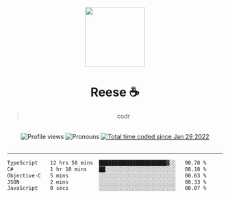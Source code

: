 <div align='center'>
  <img src='https://avatars.githubusercontent.com/u/73779441?v=4' width='140' height='140' />
  <h1>Reese ☕️</h1>
  <blockquote>codr</blockquote>
  
  <br />
  
  <img alt="Profile views" src="https://komarev.com/ghpvc/?username=ruffpuff1" />
  <img alt='Pronouns' src='https://img.shields.io/endpoint?url=https://pronoundb.org/shields/61181f81be124c42b207bffd' />
  <a href="https://wakatime.com/@72bf611d-9557-4a85-aa1d-46f6a3346744"><img src="https://wakatime.com/badge/user/72bf611d-9557-4a85-aa1d-46f6a3346744.svg" alt="Total time coded since Jan 29 2022" /></a>
</div><br />

<hr />

<!--START_SECTION:waka-->

```txt
TypeScript    12 hrs 58 mins  ██████████████████████▓░░   90.78 %
C#            1 hr 10 mins    ██░░░░░░░░░░░░░░░░░░░░░░░   08.18 %
Objective-C   5 mins          ░░░░░░░░░░░░░░░░░░░░░░░░░   00.63 %
JSON          2 mins          ░░░░░░░░░░░░░░░░░░░░░░░░░   00.33 %
JavaScript    0 secs          ░░░░░░░░░░░░░░░░░░░░░░░░░   00.07 %
```

<!--END_SECTION:waka-->
